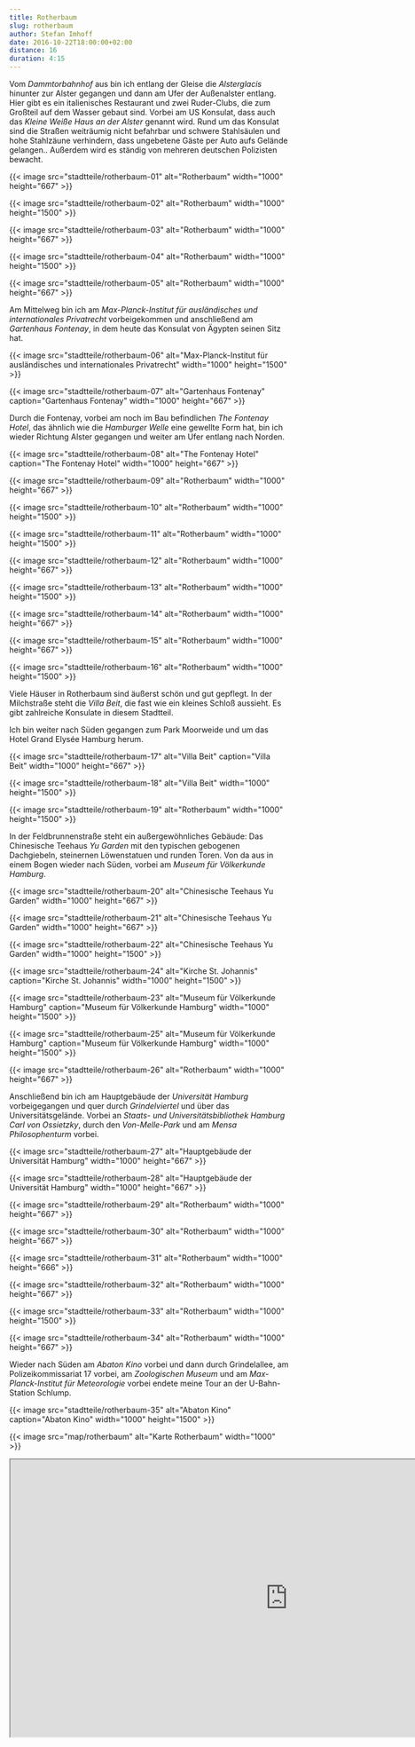 ```yaml
---
title: Rotherbaum
slug: rotherbaum
author: Stefan Imhoff
date: 2016-10-22T18:00:00+02:00
distance: 16
duration: 4:15
---
```


Vom *Dammtorbahnhof* aus bin ich entlang der Gleise die *Alsterglacis* hinunter zur Alster gegangen und dann am Ufer der Außenalster entlang. Hier gibt es ein italienisches Restaurant und zwei Ruder-Clubs, die zum Großteil auf dem Wasser gebaut sind. Vorbei am US Konsulat, dass auch das *Kleine Weiße Haus an der Alster* genannt wird. Rund um das Konsulat sind die Straßen weiträumig nicht befahrbar und schwere Stahlsäulen und hohe Stahlzäune verhindern, dass ungebetene Gäste per Auto aufs Gelände gelangen.. Außerdem wird es ständig von mehreren deutschen Polizisten bewacht.

{{< image src="stadtteile/rotherbaum-01" alt="Rotherbaum" width="1000" height="667" >}}

{{< image src="stadtteile/rotherbaum-02" alt="Rotherbaum" width="1000" height="1500" >}}

{{< image src="stadtteile/rotherbaum-03" alt="Rotherbaum" width="1000" height="667" >}}

{{< image src="stadtteile/rotherbaum-04" alt="Rotherbaum" width="1000" height="1500" >}}

{{< image src="stadtteile/rotherbaum-05" alt="Rotherbaum" width="1000" height="667" >}}

Am Mittelweg bin ich am *Max-Planck-Institut für ausländisches und internationales Privatrecht* vorbeigekommen und anschließend am *Gartenhaus Fontenay*, in dem heute das Konsulat von Ägypten seinen Sitz hat.

{{< image src="stadtteile/rotherbaum-06" alt="Max-Planck-Institut für ausländisches und internationales Privatrecht" width="1000" height="1500" >}}

{{< image src="stadtteile/rotherbaum-07" alt="Gartenhaus Fontenay" caption="Gartenhaus Fontenay" width="1000" height="667" >}}

Durch die Fontenay, vorbei am noch im Bau befindlichen *The Fontenay Hotel*, das ähnlich wie die *Hamburger Welle* eine gewellte Form hat, bin ich wieder Richtung Alster gegangen und weiter am Ufer entlang nach Norden.

{{< image src="stadtteile/rotherbaum-08" alt="The Fontenay Hotel" caption="The Fontenay Hotel" width="1000" height="667" >}}

{{< image src="stadtteile/rotherbaum-09" alt="Rotherbaum" width="1000" height="667" >}}

{{< image src="stadtteile/rotherbaum-10" alt="Rotherbaum" width="1000" height="1500" >}}

{{< image src="stadtteile/rotherbaum-11" alt="Rotherbaum" width="1000" height="1500" >}}

{{< image src="stadtteile/rotherbaum-12" alt="Rotherbaum" width="1000" height="667" >}}

{{< image src="stadtteile/rotherbaum-13" alt="Rotherbaum" width="1000" height="1500" >}}

{{< image src="stadtteile/rotherbaum-14" alt="Rotherbaum" width="1000" height="667" >}}

{{< image src="stadtteile/rotherbaum-15" alt="Rotherbaum" width="1000" height="667" >}}

{{< image src="stadtteile/rotherbaum-16" alt="Rotherbaum" width="1000" height="1500" >}}

Viele Häuser in Rotherbaum sind äußerst schön und gut gepflegt. In der Milchstraße steht die *Villa Beit*, die fast wie ein kleines Schloß aussieht. Es gibt zahlreiche Konsulate in diesem Stadtteil.

Ich bin weiter nach Süden gegangen zum Park Moorweide und um das Hotel Grand Elysée Hamburg herum.

{{< image src="stadtteile/rotherbaum-17" alt="Villa Beit" caption="Villa Beit" width="1000" height="667" >}}

{{< image src="stadtteile/rotherbaum-18" alt="Villa Beit" width="1000" height="1500" >}}

{{< image src="stadtteile/rotherbaum-19" alt="Rotherbaum" width="1000" height="1500" >}}

In der Feldbrunnenstraße steht ein außergewöhnliches Gebäude: Das Chinesische Teehaus *Yu Garden* mit den typischen gebogenen Dachgiebeln, steinernen Löwenstatuen und runden Toren. Von da aus in einem Bogen wieder nach Süden, vorbei am *Museum für Völkerkunde Hamburg*.

{{< image src="stadtteile/rotherbaum-20" alt="Chinesische Teehaus Yu Garden" width="1000" height="667" >}}

{{< image src="stadtteile/rotherbaum-21" alt="Chinesische Teehaus Yu Garden" width="1000" height="667" >}}

{{< image src="stadtteile/rotherbaum-22" alt="Chinesische Teehaus Yu Garden" width="1000" height="1500" >}}

{{< image src="stadtteile/rotherbaum-24" alt="Kirche St. Johannis" caption="Kirche St. Johannis" width="1000" height="1500" >}}

{{< image src="stadtteile/rotherbaum-23" alt="Museum für Völkerkunde Hamburg" caption="Museum für Völkerkunde Hamburg" width="1000" height="1500" >}}

{{< image src="stadtteile/rotherbaum-25" alt="Museum für Völkerkunde Hamburg" caption="Museum für Völkerkunde Hamburg" width="1000" height="1500" >}}

{{< image src="stadtteile/rotherbaum-26" alt="Rotherbaum" width="1000" height="667" >}}

Anschließend bin ich am Hauptgebäude der *Universität Hamburg* vorbeigegangen und quer durch *Grindelviertel* und über das Universitätsgelände. Vorbei an *Staats- und Universitätsbibliothek Hamburg Carl von Ossietzky*, durch den *Von-Melle-Park* und am *Mensa Philosophenturm* vorbei.

{{< image src="stadtteile/rotherbaum-27" alt="Hauptgebäude der Universität Hamburg" width="1000" height="667" >}}

{{< image src="stadtteile/rotherbaum-28" alt="Hauptgebäude der Universität Hamburg" width="1000" height="667" >}}

{{< image src="stadtteile/rotherbaum-29" alt="Rotherbaum" width="1000" height="667" >}}

{{< image src="stadtteile/rotherbaum-30" alt="Rotherbaum" width="1000" height="667" >}}

{{< image src="stadtteile/rotherbaum-31" alt="Rotherbaum" width="1000" height="666" >}}

{{< image src="stadtteile/rotherbaum-32" alt="Rotherbaum" width="1000" height="667" >}}

{{< image src="stadtteile/rotherbaum-33" alt="Rotherbaum" width="1000" height="1500" >}}

{{< image src="stadtteile/rotherbaum-34" alt="Rotherbaum" width="1000" height="667" >}}

Wieder nach Süden am *Abaton Kino* vorbei und dann durch Grindelallee, am Polizeikommissariat 17 vorbei, am *Zoologischen Museum* und am *Max-Planck-Institut für Meteorologie* vorbei endete meine Tour an der U-Bahn-Station Schlump.

{{< image src="stadtteile/rotherbaum-35" alt="Abaton Kino" caption="Abaton Kino" width="1000" height="1500" >}}

{{< image src="map/rotherbaum" alt="Karte Rotherbaum" width="1000" >}}

<iframe class="map" src="https://www.google.com/maps/d/u/0/embed?mid=11jjb8Lljf57P78rxMt0Er3Mn944" width="1000" height="500"></iframe>
